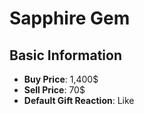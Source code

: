 # Sapphire Gem

## Basic Information

- **Buy Price**: 1,400$
- **Sell Price**: 70$
- **Default Gift Reaction**: Like